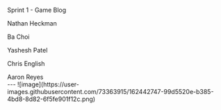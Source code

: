 Sprint 1 - Game Blog

<p>Nathan Heckman<br>
<p>Ba Choi<br>
<p>Yashesh Patel<br>
<p>Chris English<br>
<p>Aaron Reyes<br>
---
![image](https://user-images.githubusercontent.com/73363915/162442747-99d5520e-b385-4bd8-8d82-6f5fe901f12c.png)
